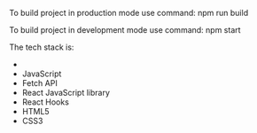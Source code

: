 To build project in production mode use command: npm run build

To build project in development mode use command: npm start

The tech stack is:

-
- JavaScript
- Fetch API
- React JavaScript library
- React Hooks
- HTML5
- CSS3
